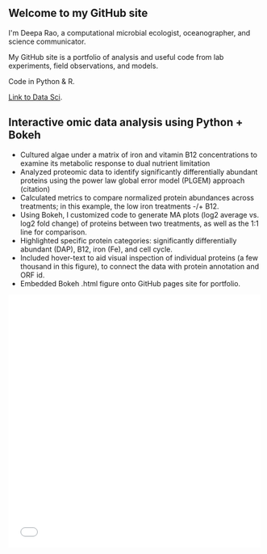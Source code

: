 ## Welcome to my GitHub site

I'm Deepa Rao, a computational microbial ecologist, oceanographer, and science communicator. 

My GitHub site is a portfolio of analysis and useful code from lab experiments, field observations, and models.

Code in Python & R. 

[Link to Data Sci](https://github.com/deepa-rao/deepa-rao.github.io/blob/master/assets/img/Bokeh/data_vis.md).

## Interactive omic data analysis using Python + Bokeh
* Cultured algae under a matrix of iron and vitamin B12 concentrations to examine its metabolic response to dual nutrient limitation
* Analyzed proteomic data to identify significantly differentially abundant proteins using the power law global error model (PLGEM) approach (citation)
* Calculated metrics to compare normalized protein abundances across treatments; in this example, the low iron treatments -/+ B12.
* Using Bokeh, I customized code to generate MA plots (log2 average vs. log2 fold change) of proteins between two treatments, as well as the 1:1 line for comparison. 
* Highlighted specific protein categories: significantly differentially abundant (DAP), B12, iron (Fe), and cell cycle.
* Included hover-text to aid visual inspection of individual proteins (a few thousand in this figure), to connect the data with protein annotation and ORF id.
* Embedded Bokeh .html figure onto GitHub pages site for portfolio.

<iframe src="/assets/img/Bokeh/MA_lo_0_10_portfolio.html"
    sandbox="allow-same-origin allow-scripts"
    width="500"
    height="500"
    scrolling="no"
    seamless="seamless"
    frameborder="0">
</iframe>
